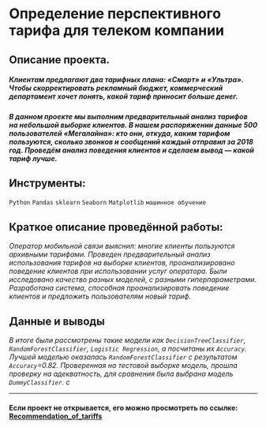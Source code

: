 # Определение перспективного тарифа для телеком компании

## Описание проекта.
##### Клиентам предлагают два тарифных плана: «Смарт» и «Ультра». Чтобы скорректировать рекламный бюджет, коммерческий департамент хочет понять, какой тариф приносит больше денег.
##### В данном проекте мы выполним предварительный анализ тарифов на небольшой выборке клиентов. В нашем распоряжении данные 500 пользователей «Мегалайна»: кто они, откуда, каким тарифом пользуются, сколько звонков и сообщений каждый отправил за 2018 год. Проведём анализ поведения клиентов и сделаем вывод — какой тариф лучше.


## Инструменты:
`Python`
`Pandas`
`sklearn`
`Seaborn`
`Matplotlib`
`машинное обучение`

## Краткое описание проведённой работы:
<i> Оператор мобильной связи выяснил: многие клиенты пользуются архивными тарифами. 
Проведен предварительный анализ использования тарифов на выборке клиентов,
проанализировано поведение клиентов при использовании услуг оператора. Были исследовано качество разных моделей, с разными гиперпараметрами.
Разработана система, способная проанализировать поведение клиентов и предложить пользователям новый тариф.</i>

## Данные и выводы
<i>В итоге были рассмотрены такие модели как `DecisionTreeClassifier`, `RandomForestClassifier`, `Logistic Regression`, а посчитаны их `Accuracy`. Лучшей моделью оказалась `RandomForestClassifier` с результатом `Accuracy`=0.82. Проверенная на тестовой выборке модель, прошла проверку на адекватность, для сравнения была выбрана модель `DummyClassifier`. с</i>

---

#### Если проект не открывается, его можно просмотреть по ссылке: <a href='https://nbviewer.org/github/Ptolemey98/YP_Projects/blob/main/Recommendation_of_tariffs/Recommendation_of_tariffs_2_1.ipynb'>Recommendation_of_tariffs</a>


